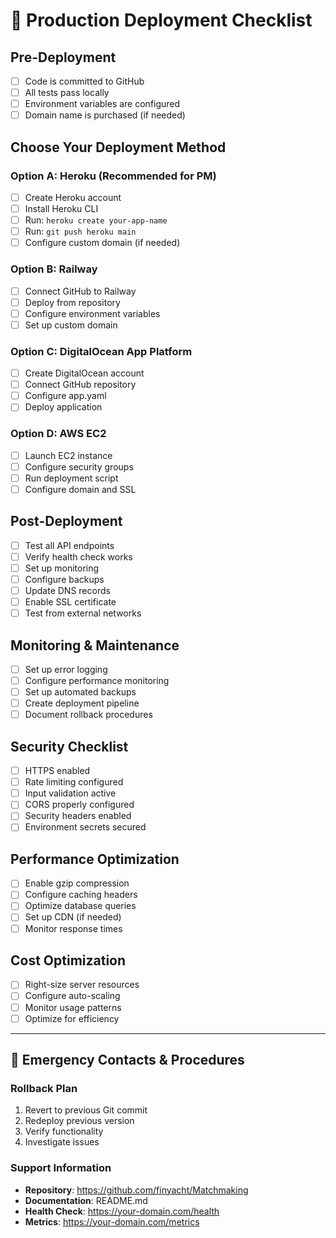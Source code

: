 # 🚀 Production Deployment Checklist

## Pre-Deployment
- [ ] Code is committed to GitHub
- [ ] All tests pass locally
- [ ] Environment variables are configured
- [ ] Domain name is purchased (if needed)

## Choose Your Deployment Method

### Option A: Heroku (Recommended for PM)
- [ ] Create Heroku account
- [ ] Install Heroku CLI
- [ ] Run: `heroku create your-app-name`
- [ ] Run: `git push heroku main`
- [ ] Configure custom domain (if needed)

### Option B: Railway
- [ ] Connect GitHub to Railway
- [ ] Deploy from repository
- [ ] Configure environment variables
- [ ] Set up custom domain

### Option C: DigitalOcean App Platform
- [ ] Create DigitalOcean account
- [ ] Connect GitHub repository
- [ ] Configure app.yaml
- [ ] Deploy application

### Option D: AWS EC2
- [ ] Launch EC2 instance
- [ ] Configure security groups
- [ ] Run deployment script
- [ ] Configure domain and SSL

## Post-Deployment
- [ ] Test all API endpoints
- [ ] Verify health check works
- [ ] Set up monitoring
- [ ] Configure backups
- [ ] Update DNS records
- [ ] Enable SSL certificate
- [ ] Test from external networks

## Monitoring & Maintenance
- [ ] Set up error logging
- [ ] Configure performance monitoring
- [ ] Set up automated backups
- [ ] Create deployment pipeline
- [ ] Document rollback procedures

## Security Checklist
- [ ] HTTPS enabled
- [ ] Rate limiting configured
- [ ] Input validation active
- [ ] CORS properly configured
- [ ] Security headers enabled
- [ ] Environment secrets secured

## Performance Optimization
- [ ] Enable gzip compression
- [ ] Configure caching headers
- [ ] Optimize database queries
- [ ] Set up CDN (if needed)
- [ ] Monitor response times

## Cost Optimization
- [ ] Right-size server resources
- [ ] Configure auto-scaling
- [ ] Monitor usage patterns
- [ ] Optimize for efficiency

---

## 🚨 Emergency Contacts & Procedures

### Rollback Plan
1. Revert to previous Git commit
2. Redeploy previous version
3. Verify functionality
4. Investigate issues

### Support Information
- **Repository**: https://github.com/finyacht/Matchmaking
- **Documentation**: README.md
- **Health Check**: https://your-domain.com/health
- **Metrics**: https://your-domain.com/metrics
